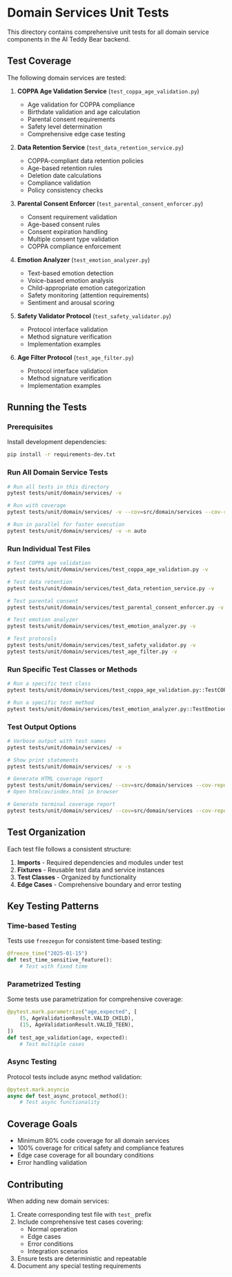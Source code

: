 # Domain Services Unit Tests

This directory contains comprehensive unit tests for all domain service components in the AI Teddy Bear backend.

## Test Coverage

The following domain services are tested:

1. **COPPA Age Validation Service** (`test_coppa_age_validation.py`)
   - Age validation for COPPA compliance
   - Birthdate validation and age calculation
   - Parental consent requirements
   - Safety level determination
   - Comprehensive edge case testing

2. **Data Retention Service** (`test_data_retention_service.py`)
   - COPPA-compliant data retention policies
   - Age-based retention rules
   - Deletion date calculations
   - Compliance validation
   - Policy consistency checks

3. **Parental Consent Enforcer** (`test_parental_consent_enforcer.py`)
   - Consent requirement validation
   - Age-based consent rules
   - Consent expiration handling
   - Multiple consent type validation
   - COPPA compliance enforcement

4. **Emotion Analyzer** (`test_emotion_analyzer.py`)
   - Text-based emotion detection
   - Voice-based emotion analysis
   - Child-appropriate emotion categorization
   - Safety monitoring (attention requirements)
   - Sentiment and arousal scoring

5. **Safety Validator Protocol** (`test_safety_validator.py`)
   - Protocol interface validation
   - Method signature verification
   - Implementation examples

6. **Age Filter Protocol** (`test_age_filter.py`)
   - Protocol interface validation
   - Method signature verification
   - Implementation examples

## Running the Tests

### Prerequisites

Install development dependencies:
```bash
pip install -r requirements-dev.txt
```

### Run All Domain Service Tests

```bash
# Run all tests in this directory
pytest tests/unit/domain/services/ -v

# Run with coverage
pytest tests/unit/domain/services/ -v --cov=src/domain/services --cov-report=html

# Run in parallel for faster execution
pytest tests/unit/domain/services/ -v -n auto
```

### Run Individual Test Files

```bash
# Test COPPA age validation
pytest tests/unit/domain/services/test_coppa_age_validation.py -v

# Test data retention
pytest tests/unit/domain/services/test_data_retention_service.py -v

# Test parental consent
pytest tests/unit/domain/services/test_parental_consent_enforcer.py -v

# Test emotion analyzer
pytest tests/unit/domain/services/test_emotion_analyzer.py -v

# Test protocols
pytest tests/unit/domain/services/test_safety_validator.py -v
pytest tests/unit/domain/services/test_age_filter.py -v
```

### Run Specific Test Classes or Methods

```bash
# Run a specific test class
pytest tests/unit/domain/services/test_coppa_age_validation.py::TestCOPPAAgeValidator -v

# Run a specific test method
pytest tests/unit/domain/services/test_emotion_analyzer.py::TestEmotionAnalyzer::test_analyze_text_happy_emotions -v
```

### Test Output Options

```bash
# Verbose output with test names
pytest tests/unit/domain/services/ -v

# Show print statements
pytest tests/unit/domain/services/ -v -s

# Generate HTML coverage report
pytest tests/unit/domain/services/ --cov=src/domain/services --cov-report=html
# Open htmlcov/index.html in browser

# Generate terminal coverage report
pytest tests/unit/domain/services/ --cov=src/domain/services --cov-report=term-missing
```

## Test Organization

Each test file follows a consistent structure:

1. **Imports** - Required dependencies and modules under test
2. **Fixtures** - Reusable test data and service instances
3. **Test Classes** - Organized by functionality
4. **Edge Cases** - Comprehensive boundary and error testing

## Key Testing Patterns

### Time-based Testing
Tests use `freezegun` for consistent time-based testing:
```python
@freeze_time("2025-01-15")
def test_time_sensitive_feature():
    # Test with fixed time
```

### Parametrized Testing
Some tests use parametrization for comprehensive coverage:
```python
@pytest.mark.parametrize("age,expected", [
    (5, AgeValidationResult.VALID_CHILD),
    (15, AgeValidationResult.VALID_TEEN),
])
def test_age_validation(age, expected):
    # Test multiple cases
```

### Async Testing
Protocol tests include async method validation:
```python
@pytest.mark.asyncio
async def test_async_protocol_method():
    # Test async functionality
```

## Coverage Goals

- Minimum 80% code coverage for all domain services
- 100% coverage for critical safety and compliance features
- Edge case coverage for all boundary conditions
- Error handling validation

## Contributing

When adding new domain services:

1. Create corresponding test file with `test_` prefix
2. Include comprehensive test cases covering:
   - Normal operation
   - Edge cases
   - Error conditions
   - Integration scenarios
3. Ensure tests are deterministic and repeatable
4. Document any special testing requirements